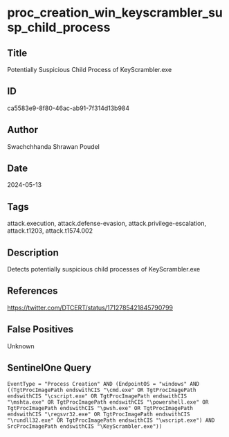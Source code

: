# proc_creation_win_keyscrambler_susp_child_process

## Title
Potentially Suspicious Child Process of KeyScrambler.exe

## ID
ca5583e9-8f80-46ac-ab91-7f314d13b984

## Author
Swachchhanda Shrawan Poudel

## Date
2024-05-13

## Tags
attack.execution, attack.defense-evasion, attack.privilege-escalation, attack.t1203, attack.t1574.002

## Description
Detects potentially suspicious child processes of KeyScrambler.exe

## References
https://twitter.com/DTCERT/status/1712785421845790799

## False Positives
Unknown

## SentinelOne Query
```
EventType = "Process Creation" AND (EndpointOS = "windows" AND ((TgtProcImagePath endswithCIS "\cmd.exe" OR TgtProcImagePath endswithCIS "\cscript.exe" OR TgtProcImagePath endswithCIS "\mshta.exe" OR TgtProcImagePath endswithCIS "\powershell.exe" OR TgtProcImagePath endswithCIS "\pwsh.exe" OR TgtProcImagePath endswithCIS "\regsvr32.exe" OR TgtProcImagePath endswithCIS "\rundll32.exe" OR TgtProcImagePath endswithCIS "\wscript.exe") AND SrcProcImagePath endswithCIS "\KeyScrambler.exe"))

```